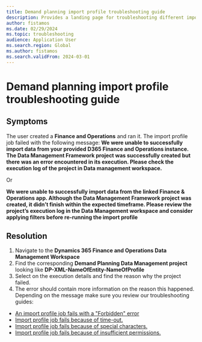 ```yaml
---
title: Demand planning import profile troubleshooting guide
description: Provides a landing page for troubleshooting different import profile errors.
author: fistamos
ms.date: 02/29/2024
ms.topic: troubleshooting
audience: Application User
ms.search.region: Global
ms.author: fistamos
ms.search.validFrom: 2024-03-01
---
```


# Demand planning import profile troubleshooting guide

## Symptoms

The user created a **Finance and Operations** and ran it.
The import profile job failed with the following message:
**We were unable to successfully import data from your provided D365 Finance and Operations instance. The Data Management Framework project was successfully created but there was an error encountered in its execution. Please check the execution log of the project in Data management workspace.**

Or

**We were unable to successfully import data from the linked Finance & Operations app. Although the Data Management Framework project was created, it didn’t finish within the expected timeframe. Please review the project’s execution log in the Data Management workspace and consider applying filters before re-running the import profile**

## Resolution
1. Navigate to the **Dynamics 365 Finance and Operations Data Management Workspace**
2. Find the corresponding **Demand Planning Data Management project** looking like **DP-XML-NameOfEntity-NameOfProfile**
3. Select on the execution details and find the reason why the project failed.
4. The error should contain more information on the reason this happened. Depending on the message make sure you review our troubleshooting guides:

- [An import profile job fails with a "Forbidden" error](import-profile-fails-with-forbidden-error.md)
- [Import profile job fails because of time-out.](project-time-out.md)
- [Import profile job fails because of special characters.](special-characters.md)
- [Import profile job fails because of insufficient permissions.](user-insufficient-permissions.md)
